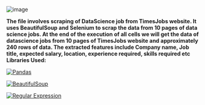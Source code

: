 ![image](https://github.com/varshil009/TimesJobsScraping/assets/118505855/197eac0e-3f51-4a95-9384-1f814e305507)

<b>The file involves scraping of DataScience job from TimesJobs website. It uses BeautifulSoup and Selenium to scrap the data from 10 pages of data science jobs. At the end of the execution of all cells we will get the 
data of datascience jobs from 10 pages of TimesJobs website and approximately 240 rows of data. The extracted features include Company name, Job title, expected salary, location, experience required, skills required etc</b>
<span>
<b>Libraries Used:</b>
<!-- Pandas Button -->
[![Pandas](https://img.shields.io/badge/Pandas-Data%20Analysis-blue)](https://pandas.pydata.org/)

<!-- BeautifulSoup Button -->
[![BeautifulSoup](https://img.shields.io/badge/BeautifulSoup-Web%20Scraping-green)](https://www.crummy.com/software/BeautifulSoup/)

<!-- Regular Expression Button -->
[![Regular Expression](https://img.shields.io/badge/Regular%20Expression-Pattern%20Matching-red)](https://docs.python.org/3/library/re.html)
